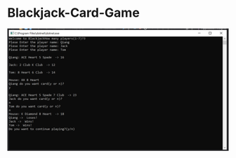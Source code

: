 # Blackjack-Card-Game

![svg](https://github.com/qiangnz/Blackjack-Card-Game/blob/master/ScreenShot.png)
